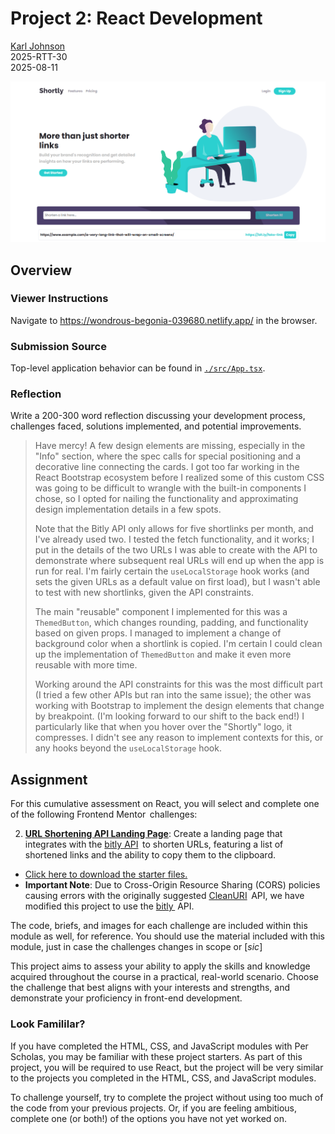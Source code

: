 # Project 2: React Development

[Karl Johnson](https://github.com/hirekarl)  
2025-RTT-30  
<time datetime="2025-08-11">2025-08-11</time>  

![Screenshot of Project 2 in deployment.](./preview.png)

## Overview
### Viewer Instructions
Navigate to https://wondrous-begonia-039680.netlify.app/ in the browser.

### Submission Source
Top-level application behavior can be found in [`./src/App.tsx`](./src/App.tsx).

### Reflection
Write a 200-300 word reflection discussing your development process, challenges faced, solutions implemented, and potential improvements.

> Have mercy! A few design elements are missing, especially in the "Info" section, where the spec calls for special positioning and a decorative line connecting the cards. I got too far working in the React Bootstrap ecosystem before I realized some of this custom CSS was going to be difficult to wrangle with the built-in components I chose, so I opted for nailing the functionality and approximating design implementation details in a few spots.
>
> Note that the Bitly API only allows for five shortlinks per month, and I've already used two. I tested the fetch functionality, and it works; I put in the details of the two URLs I was able to create with the API to demonstrate where subsequent real URLs will end up when the app is run for real. I'm fairly certain the `useLocalStorage` hook works (and sets the given URLs as a default value on first load), but I wasn't able to test with new shortlinks, given the API constraints.
> 
> The main "reusable" component I implemented for this was a `ThemedButton`, which changes rounding, padding, and functionality based on given props. I managed to implement a change of background color when a shortlink is copied. I'm certain I could clean up the implementation of `ThemedButton` and make it even more reusable with more time.
>
> Working around the API constraints for this was the most difficult part (I tried a few other APIs but ran into the same issue); the other was working with Bootstrap to implement the design elements that change by breakpoint. (I'm looking forward to our shift to the back end!) I particularly like that when you hover over the "Shortly" logo, it compresses. I didn't see any reason to implement contexts for this, or any hooks beyond the `useLocalStorage` hook.

## Assignment
For this cumulative assessment on React, you will select and complete one of the following Frontend Mentor  challenges:

2. [**URL Shortening API Landing Page**](https://www.frontendmentor.io/challenges/url-shortening-api-landing-page-2ce3ob-G): Create a landing page that integrates with the [bitly API](https://dev.bitly.com/)  to shorten URLs, featuring a list of shortened links and the ability to copy them to the clipboard.
- [Click here to download the starter files.](https://ps-lms.vercel.app/curriculum-assets/414/url-shortening-api-master.zip)
- **Important Note**: Due to Cross-Origin Resource Sharing (CORS) policies causing errors with the originally suggested [CleanURI](https://cleanuri.com/)  API, we have modified this project to use the [bitly ](https://bitly.com/) API.

The code, briefs, and images for each challenge are included within this module as well, for reference. You should use the material included with this module, just in case the challenges changes in scope or [*sic*]

This project aims to assess your ability to apply the skills and knowledge acquired throughout the course in a practical, real-world scenario. Choose the challenge that best aligns with your interests and strengths, and demonstrate your proficiency in front-end development.

### Look Famililar?
If you have completed the HTML, CSS, and JavaScript modules with Per Scholas, you may be familiar with these project starters. As part of this project, you will be required to use React, but the project will be very similar to the projects you completed in the HTML, CSS, and JavaScript modules.

To challenge yourself, try to complete the project without using too much of the code from your previous projects. Or, if you are feeling ambitious, complete one (or both!) of the options you have not yet worked on.
